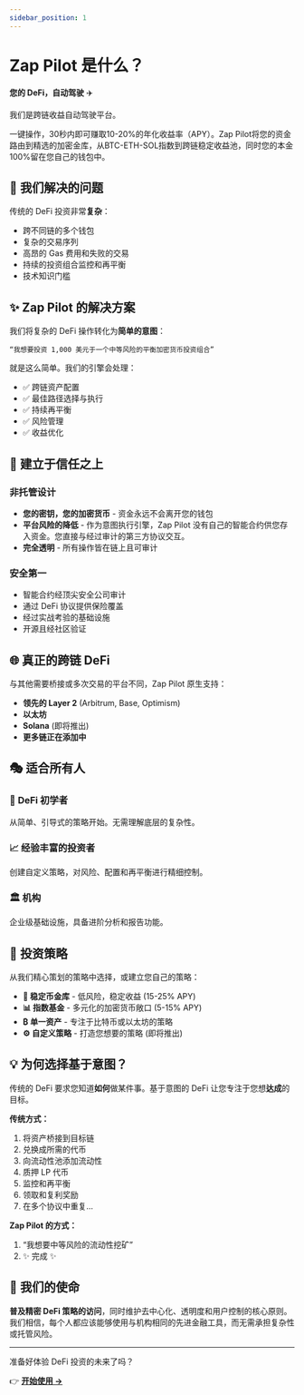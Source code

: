 ```yaml
---
sidebar_position: 1
---
```


# Zap Pilot 是什么？

**您的 DeFi，自动驾驶** ✈️

我们是跨链收益自动驾驶平台。

一键操作，30秒内即可赚取10-20%的年化收益率（APY）。Zap
Pilot将您的资金路由到精选的加密金库，从BTC-ETH-SOL指数到跨链稳定收益池，同时您的本金100%留在您自己的钱包中。

## 🎯 我们解决的问题

传统的 DeFi 投资非常**复杂**：

- 跨不同链的多个钱包
- 复杂的交易序列
- 高昂的 Gas 费用和失败的交易
- 持续的投资组合监控和再平衡
- 技术知识门槛

## ✨ Zap Pilot 的解决方案

我们将复杂的 DeFi 操作转化为**简单的意图**：

```
“我想要投资 1,000 美元于一个中等风险的平衡加密货币投资组合”
```

就是这么简单。我们的引擎会处理：

- ✅ 跨链资产配置
- ✅ 最佳路径选择与执行
- ✅ 持续再平衡
- ✅ 风险管理
- ✅ 收益优化

## 🔐 建立于信任之上

### 非托管设计

- **您的密钥，您的加密货币** - 资金永远不会离开您的钱包
- **平台风险的降低** - 作为意图执行引擎，Zap
  Pilot 没有自己的智能合约供您存入资金。您直接与经过审计的第三方协议交互。
- **完全透明** - 所有操作皆在链上且可审计

### 安全第一

- 智能合约经顶尖安全公司审计
- 通过 DeFi 协议提供保险覆盖
- 经过实战考验的基础设施
- 开源且经社区验证

## 🌐 真正的跨链 DeFi

与其他需要桥接或多次交易的平台不同，Zap Pilot 原生支持：

- **领先的 Layer 2** (Arbitrum, Base, Optimism)
- **以太坊**
- **Solana** (即将推出)
- **更多链正在添加中**

## 🎭 适合所有人

### 🔰 **DeFi 初学者**

从简单、引导式的策略开始。无需理解底层的复杂性。

### 📈 **经验丰富的投资者**

创建自定义策略，对风险、配置和再平衡进行精细控制。

### 🏛️ **机构**

企业级基础设施，具备进阶分析和报告功能。

## 🚀 投资策略

从我们精心策划的策略中选择，或建立您自己的策略：

- **🏦 稳定币金库** - 低风险，稳定收益 (15-25% APY)
- **📊 指数基金** - 多元化的加密货币敞口 (5-15% APY)
- **₿ 单一资产** - 专注于比特币或以太坊的策略
- **⚙️ 自定义策略** - 打造您想要的策略 (即将推出)

## 💡 为何选择基于意图？

传统的 DeFi 要求您知道**如何**做某件事。基于意图的 DeFi 让您专注于您想**达成**的目标。

**传统方式：**

1. 将资产桥接到目标链
2. 兑换成所需的代币
3. 向流动性池添加流动性
4. 质押 LP 代币
5. 监控和再平衡
6. 领取和复利奖励
7. 在多个协议中重复...

**Zap Pilot 的方式：**

1. “我想要中等风险的流动性挖矿”
2. ✨ 完成 ✨

## 🎯 我们的使命

**普及精密 DeFi 策略的访问**，同时维护去中心化、透明度和用户控制的核心原则。我们相信，每个人都应该能够使用与机构相同的先进金融工具，而无需承担复杂性或托管风险。

---

准备好体验 DeFi 投资的未来了吗？

👉 **[开始使用 →](./getting-started)**
